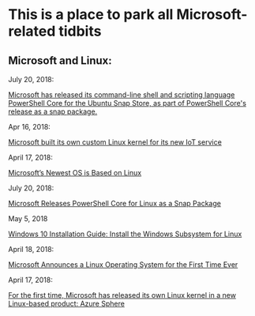 # This is a place to park all Microsoft-related tidbits

## Microsoft and Linux:

July 20, 2018:

[Microsoft has released its command-line shell and scripting language PowerShell Core for the Ubuntu Snap Store, 
as part of PowerShell Core's release as a snap package.](https://www.techrepublic.com/article/microsofts-linux-love-in-continues-as-powershell-core-comes-to-ubuntu-snap-store/)

Apr 16, 2018:

[Microsoft built its own custom Linux kernel for its new IoT service](https://techcrunch.com/2018/04/16/microsoft-built-its-own-custom-linux-kernel-for-its-new-iot-service/)

April 17, 2018:

[Microsoft’s Newest OS is Based on Linux](https://www.omgubuntu.co.uk/2018/04/microsoft-linux-custom-kernel-azure-sphere)

July 20, 2018:

[Microsoft Releases PowerShell Core for Linux as a Snap Package](https://thehackernews.com/2018/07/powershell-core-linux-snap.html)

May 5, 2018

[Windows 10 Installation Guide: Install the Windows Subsystem for Linux](https://docs.microsoft.com/en-us/windows/wsl/install-win10)

April 18, 2018:

[Microsoft Announces a Linux Operating System for the First Time Ever](https://www.extremetech.com/computing/267741-microsoft-announces-a-linux-operating-system-for-the-first-time-ever)

 April 17, 2018:

[For the first time, Microsoft has released its own Linux kernel in a new Linux-based product: Azure Sphere](https://www.zdnet.com/article/microsoft-releases-its-first-linux-product/)
